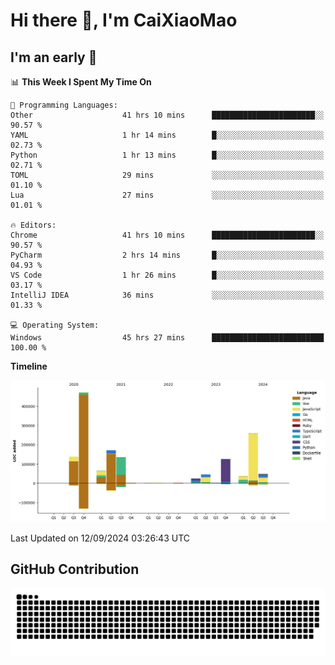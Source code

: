 # Hi there 👋, I'm CaiXiaoMao

## I'm an early 🐤
<!--START_SECTION:waka-->
📊 **This Week I Spent My Time On** 

```text
💬 Programming Languages: 
Other                    41 hrs 10 mins      ███████████████████████░░   90.57 % 
YAML                     1 hr 14 mins        █░░░░░░░░░░░░░░░░░░░░░░░░   02.73 % 
Python                   1 hr 13 mins        █░░░░░░░░░░░░░░░░░░░░░░░░   02.71 % 
TOML                     29 mins             ░░░░░░░░░░░░░░░░░░░░░░░░░   01.10 % 
Lua                      27 mins             ░░░░░░░░░░░░░░░░░░░░░░░░░   01.01 % 

🔥 Editors: 
Chrome                   41 hrs 10 mins      ███████████████████████░░   90.57 % 
PyCharm                  2 hrs 14 mins       █░░░░░░░░░░░░░░░░░░░░░░░░   04.93 % 
VS Code                  1 hr 26 mins        █░░░░░░░░░░░░░░░░░░░░░░░░   03.17 % 
IntelliJ IDEA            36 mins             ░░░░░░░░░░░░░░░░░░░░░░░░░   01.33 % 

💻 Operating System: 
Windows                  45 hrs 27 mins      █████████████████████████   100.00 % 
```

**Timeline**

![Lines of Code chart](https://raw.githubusercontent.com/caixiaomao/caixiaomao/main/assets/bar_graph.png)


 Last Updated on 12/09/2024 03:26:43 UTC
<!--END_SECTION:waka-->

## GitHub Contribution
<picture>
  <source media="(prefers-color-scheme: dark)" srcset="/dist/snake/github-contribution-grid-snake-dark.svg" />
  <source media="(prefers-color-scheme: light)" srcset="/dist/snake/github-contribution-grid-snake.svg" />
  <img alt="github contribution grid snake animation" src="/dist/snake/github-contribution-grid-snake.svg" />
</picture>
